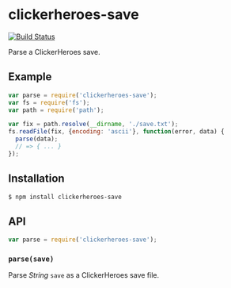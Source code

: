 # clickerheroes-save

[![Build Status](https://img.shields.io/travis/KenanY/clickerheroes-save.svg)](https://travis-ci.org/KenanY/clickerheroes-save)

Parse a ClickerHeroes save.

## Example

``` javascript
var parse = require('clickerheroes-save');
var fs = require('fs');
var path = require('path');

var fix = path.resolve(__dirname, './save.txt');
fs.readFile(fix, {encoding: 'ascii'}, function(error, data) {
  parse(data);
  // => { ... }
});
```

## Installation

``` bash
$ npm install clickerheroes-save
```

## API

``` javascript
var parse = require('clickerheroes-save');
```

### `parse(save)`

Parse _String_ `save` as a ClickerHeroes save file.